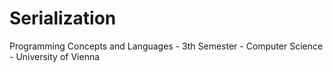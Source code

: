 # Serialization
Programming Concepts and Languages - 3th Semester - Computer Science - University of Vienna
